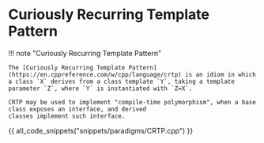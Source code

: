 # Curiously Recurring Template Pattern

!!! note "Curiously Recurring Template Pattern"

    The [Curiously Recurring Template Pattern](https://en.cppreference.com/w/cpp/language/crtp) is an idiom in which
    a class `X` derives from a class template `Y`, taking a template parameter `Z`, where `Y` is instantiated with `Z=X`. 

    CRTP may be used to implement "compile-time polymorphism", when a base class exposes an interface, and derived 
    classes implement such interface.

{{ all_code_snippets("snippets/paradigms/CRTP.cpp") }}



